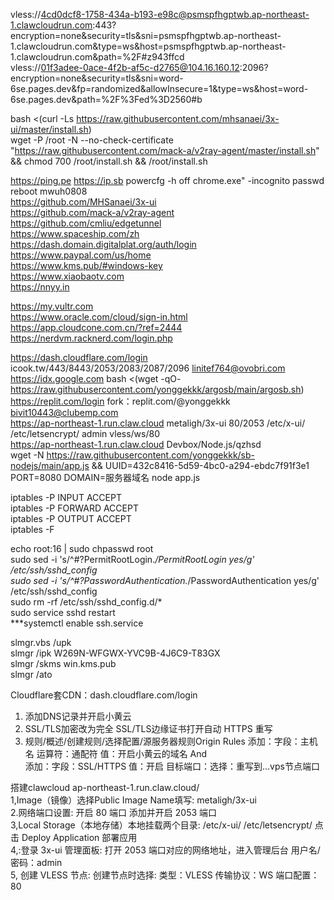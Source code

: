 vless://4cd0dcf8-1758-434a-b193-e98c@psmspfhgptwb.ap-northeast-1.clawcloudrun.com:443?encryption=none&security=tls&sni=psmspfhgptwb.ap-northeast-1.clawcloudrun.com&type=ws&host=psmspfhgptwb.ap-northeast-1.clawcloudrun.com&path=%2F#z943ffcd  
vless://01f3adee-0ace-4f2b-af5c-d2765@104.16.160.12:2096?encryption=none&security=tls&sni=word-6se.pages.dev&fp=randomized&allowInsecure=1&type=ws&host=word-6se.pages.dev&path=%2F%3Fed%3D2560#b  

bash <(curl -Ls https://raw.githubusercontent.com/mhsanaei/3x-ui/master/install.sh)         
wget -P /root -N --no-check-certificate "https://raw.githubusercontent.com/mack-a/v2ray-agent/master/install.sh" && chmod 700 /root/install.sh && /root/install.sh 

https://ping.pe  https://ip.sb  powercfg -h off chrome.exe" -incognito    passwd  reboot  mwuh0808   
https://github.com/MHSanaei/3x-ui     
https://github.com/mack-a/v2ray-agent      
https://github.com/cmliu/edgetunnel    
https://www.spaceship.com/zh     
https://dash.domain.digitalplat.org/auth/login    
https://www.paypal.com/us/home    
https://www.kms.pub/#windows-key    
https://www.xiaobaotv.com    
https://nnyy.in    

https://my.vultr.com   
https://www.oracle.com/cloud/sign-in.html      
https://app.cloudcone.com.cn/?ref=2444    
https://nerdvm.racknerd.com/login.php    

https://dash.cloudflare.com/login     icook.tw/443/8443/2053/2083/2087/2096  linitef764@ovobri.com   
https://idx.google.com      bash <(wget -qO- https://raw.githubusercontent.com/yonggekkk/argosb/main/argosb.sh)  
https://replit.com/login      fork：replit.com/@yonggekkk           bivit10443@clubemp.com  
https://ap-northeast-1.run.claw.cloud   metaligh/3x-ui   80/2053  /etc/x-ui/  /etc/letsencrypt/  admin  vless/ws/80  
https://ap-northeast-1.run.claw.cloud   Devbox/Node.js/qzhsd   
wget -N https://raw.githubusercontent.com/yonggekkk/sb-nodejs/main/app.js && UUID=432c8416-5d59-4bc0-a294-ebdc7f91f3e1 PORT=8080 DOMAIN=服务器域名 node app.js   

iptables -P INPUT ACCEPT   
iptables -P FORWARD ACCEPT   
iptables -P OUTPUT ACCEPT  
iptables -F   

echo root:16  | sudo chpasswd root  
sudo sed -i 's/^#\?PermitRootLogin.*/PermitRootLogin yes/g' /etc/ssh/sshd_config  
sudo sed -i 's/^#\?PasswordAuthentication.*/PasswordAuthentication yes/g' /etc/ssh/sshd_config   
sudo rm -rf /etc/ssh/sshd_config.d/*   
sudo service sshd restart   
***systemctl enable ssh.service  

slmgr.vbs /upk  
slmgr /ipk W269N-WFGWX-YVC9B-4J6C9-T83GX  
slmgr /skms win.kms.pub  
slmgr /ato  

Cloudflare套CDN：dash.cloudflare.com/login  
1. 添加DNS记录并开启小黄云
2. SSL/TLS加密改为完全   SSL/TLS边缘证书打开自动 HTTPS 重写
3. 规则/概述/创建规则/选择配置/源服务器规则Origin Rules
添加：字段：主机名   运算符：通配符   值：开启小黄云的域名  And  
添加：字段：SSL/HTTPS    值：开启
目标端口：选择：重写到...vps节点端口

搭建clawcloud     ap-northeast-1.run.claw.cloud/  
1,Image（镜像）选择Public    Image Name填写:  metaligh/3x-ui   
2.网络端口设置: 开启 80 端口  添加并开启 2053 端口   
3,Local Storage（本地存储）本地挂载两个目录: /etc/x-ui/   /etc/letsencrypt/  点击 Deploy Application 部署应用   
4,:登录 3x-ui 管理面板: 打开 2053 端口对应的网络地址，进入管理后台  用户名/密码：admin   
5, 创建 VLESS 节点: 创建节点时选择: 类型：VLESS  传输协议：WS  端口配置：80  
